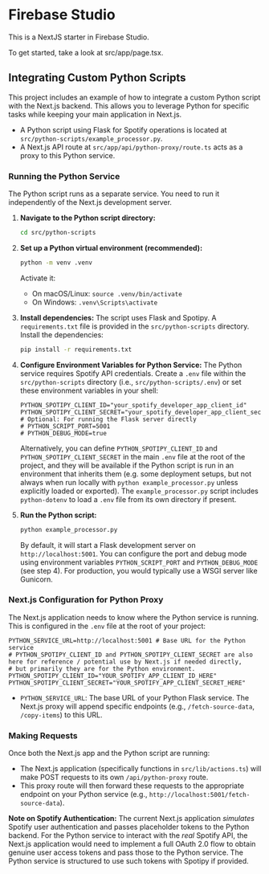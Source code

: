 # Firebase Studio

This is a NextJS starter in Firebase Studio.

To get started, take a look at src/app/page.tsx.

## Integrating Custom Python Scripts

This project includes an example of how to integrate a custom Python script with the Next.js backend. This allows you to leverage Python for specific tasks while keeping your main application in Next.js.

-   A Python script using Flask for Spotify operations is located at `src/python-scripts/example_processor.py`.
-   A Next.js API route at `src/app/api/python-proxy/route.ts` acts as a proxy to this Python service.

### Running the Python Service

The Python script runs as a separate service. You need to run it independently of the Next.js development server.

1.  **Navigate to the Python script directory:**
    ```bash
    cd src/python-scripts
    ```

2.  **Set up a Python virtual environment (recommended):**
    ```bash
    python -m venv .venv
    ```
    Activate it:
    -   On macOS/Linux: `source .venv/bin/activate`
    -   On Windows: `.venv\Scripts\activate`

3.  **Install dependencies:**
    The script uses Flask and Spotipy. A `requirements.txt` file is provided in the `src/python-scripts` directory.
    Install the dependencies:
    ```bash
    pip install -r requirements.txt
    ```

4.  **Configure Environment Variables for Python Service:**
    The Python service requires Spotify API credentials. Create a `.env` file within the `src/python-scripts` directory (i.e., `src/python-scripts/.env`) or set these environment variables in your shell:
    ```env
    PYTHON_SPOTIPY_CLIENT_ID="your_spotify_developer_app_client_id"
    PYTHON_SPOTIPY_CLIENT_SECRET="your_spotify_developer_app_client_secret"
    # Optional: For running the Flask server directly
    # PYTHON_SCRIPT_PORT=5001
    # PYTHON_DEBUG_MODE=true
    ```
    Alternatively, you can define `PYTHON_SPOTIPY_CLIENT_ID` and `PYTHON_SPOTIPY_CLIENT_SECRET` in the main `.env` file at the root of the project, and they will be available if the Python script is run in an environment that inherits them (e.g. some deployment setups, but not always when run locally with `python example_processor.py` unless explicitly loaded or exported). The `example_processor.py` script includes `python-dotenv` to load a `.env` file from its own directory if present.

5.  **Run the Python script:**
    ```bash
    python example_processor.py
    ```
    By default, it will start a Flask development server on `http://localhost:5001`. You can configure the port and debug mode using environment variables `PYTHON_SCRIPT_PORT` and `PYTHON_DEBUG_MODE` (see step 4).
    For production, you would typically use a WSGI server like Gunicorn.

### Next.js Configuration for Python Proxy

The Next.js application needs to know where the Python service is running. This is configured in the `.env` file at the root of your project:

```env
PYTHON_SERVICE_URL=http://localhost:5001 # Base URL for the Python service
# PYTHON_SPOTIPY_CLIENT_ID and PYTHON_SPOTIPY_CLIENT_SECRET are also here for reference / potential use by Next.js if needed directly,
# but primarily they are for the Python environment.
PYTHON_SPOTIPY_CLIENT_ID="YOUR_SPOTIFY_APP_CLIENT_ID_HERE"
PYTHON_SPOTIPY_CLIENT_SECRET="YOUR_SPOTIFY_APP_CLIENT_SECRET_HERE"
```

-   `PYTHON_SERVICE_URL`: The base URL of your Python Flask service. The Next.js proxy will append specific endpoints (e.g., `/fetch-source-data`, `/copy-items`) to this URL.

### Making Requests

Once both the Next.js app and the Python script are running:
-   The Next.js application (specifically functions in `src/lib/actions.ts`) will make POST requests to its own `/api/python-proxy` route.
-   This proxy route will then forward these requests to the appropriate endpoint on your Python service (e.g., `http://localhost:5001/fetch-source-data`).

**Note on Spotify Authentication:**
The current Next.js application *simulates* Spotify user authentication and passes placeholder tokens to the Python backend. For the Python service to interact with the *real* Spotify API, the Next.js application would need to implement a full OAuth 2.0 flow to obtain genuine user access tokens and pass those to the Python service. The Python service is structured to use such tokens with Spotipy if provided.
```
